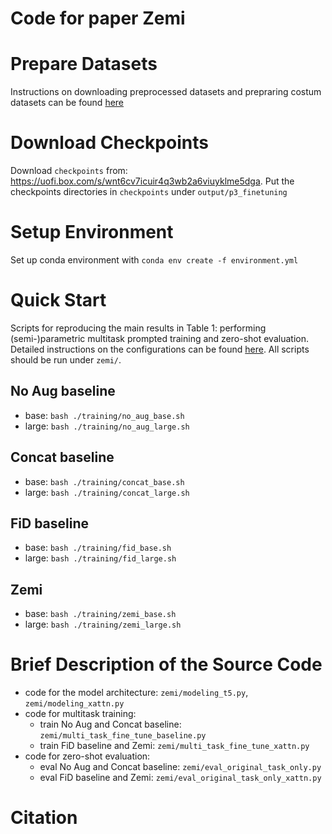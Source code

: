 
# Code for paper Zemi 

# Prepare Datasets
Instructions on downloading preprocessed datasets and prepraring costum datasets can be found [here](./data/README.md)  

# Download Checkpoints
Download `checkpoints` from: https://uofi.box.com/s/wnt6cv7icuir4q3wb2a6viuyklme5dga. Put the checkpoints directories in `checkpoints` under `output/p3_finetuning`

# Setup Environment
Set up conda environment with `conda env create -f environment.yml`

# Quick Start
Scripts for reproducing the main results in Table 1: performing (semi-)parametric multitask prompted training and zero-shot evaluation. Detailed instructions on the configurations can be found [here](./zemi/training/README.md).
All scripts should be run under `zemi/`.  

## No Aug baseline 
- base: `bash ./training/no_aug_base.sh`
- large: `bash ./training/no_aug_large.sh`
## Concat baseline
- base: `bash ./training/concat_base.sh`
- large: `bash ./training/concat_large.sh`
## FiD baseline
- base: `bash ./training/fid_base.sh`
- large: `bash ./training/fid_large.sh`
## Zemi
- base: `bash ./training/zemi_base.sh`
- large: `bash ./training/zemi_large.sh`

# Brief Description of the Source Code
- code for the model architecture: `zemi/modeling_t5.py`, `zemi/modeling_xattn.py`
- code for multitask training: 
    - train No Aug and Concat baseline: `zemi/multi_task_fine_tune_baseline.py`
    - train FiD baseline and Zemi: `zemi/multi_task_fine_tune_xattn.py`
- code for zero-shot evaluation: 
    - eval No Aug and Concat baseline: `zemi/eval_original_task_only.py`
    - eval FiD baseline and Zemi: `zemi/eval_original_task_only_xattn.py`

# Citation
```
```
